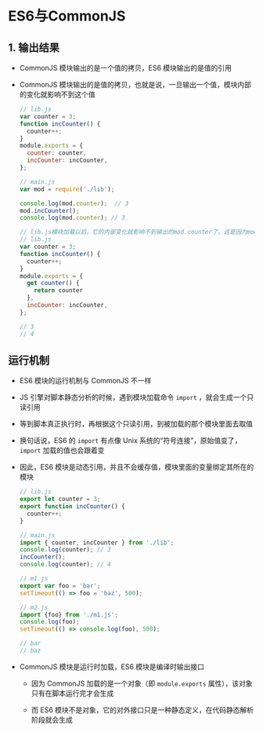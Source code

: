 # ES6与CommonJS

## 1. 输出结果

+ CommonJS 模块输出的是一个值的拷贝，ES6 模块输出的是值的引用

+ CommonJS 模块输出的是值的拷贝，也就是说，一旦输出一个值，模块内部的变化就影响不到这个值

  ```js
  // lib.js
  var counter = 3;
  function incCounter() {
    counter++;
  }
  module.exports = {
    counter: counter,
    incCounter: incCounter,
  };
  ```

  ```js
  // main.js
  var mod = require('./lib');

  console.log(mod.counter);  // 3
  mod.incCounter();
  console.log(mod.counter); // 3
  ```

  ```js
  // lib.js模块加载以后，它的内部变化就影响不到输出的mod.counter了。这是因为mod.counter是一个原始类型的值，会被缓存。除非写成一个函数，才能得到内部变动后的值
  // lib.js
  var counter = 3;
  function incCounter() {
    counter++;
  }
  module.exports = {
    get counter() {
      return counter
    },
    incCounter: incCounter,
  };

  // 3
  // 4
  ```

## 运行机制

+ ES6 模块的运行机制与 CommonJS 不一样
+ JS 引擎对脚本静态分析的时候，遇到模块加载命令 `import` ，就会生成一个只读引用
+ 等到脚本真正执行时，再根据这个只读引用，到被加载的那个模块里面去取值
+ 换句话说，ES6 的 `import` 有点像 Unix 系统的“符号连接”，原始值变了，`import` 加载的值也会跟着变
+ 因此，ES6 模块是动态引用，并且不会缓存值，模块里面的变量绑定其所在的模块

  ```js
  // lib.js
  export let counter = 3;
  export function incCounter() {
    counter++;
  }

  // main.js
  import { counter, incCounter } from './lib';
  console.log(counter); // 3
  incCounter();
  console.log(counter); // 4
  ```

  ```js
  // m1.js
  export var foo = 'bar';
  setTimeout(() => foo = 'baz', 500);

  // m2.js
  import {foo} from './m1.js';
  console.log(foo);
  setTimeout(() => console.log(foo), 500);

  // bar
  // baz
  ```

+ CommonJS 模块是运行时加载，ES6 模块是编译时输出接口

  + 因为 CommonJS 加载的是一个对象（即 `module.exports` 属性），该对象只有在脚本运行完才会生成

  + 而 ES6 模块不是对象，它的对外接口只是一种静态定义，在代码静态解析阶段就会生成
